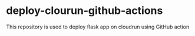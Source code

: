 # deploy-clourun-github-actions
This repository is used to deploy flask app on cloudrun using GitHub action
